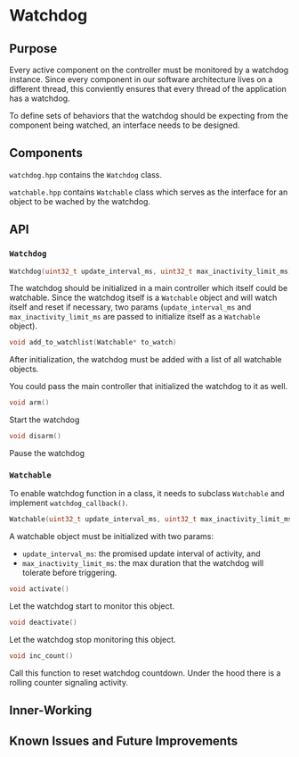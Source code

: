 # Watchdog

## Purpose

Every active component on the controller must be monitored by a watchdog instance. Since every component in our software architecture lives on a different thread, this conviently ensures that every thread of the application has a watchdog.

To define sets of behaviors that the watchdog should be expecting from the component being watched, an interface needs to be designed.

## Components

`watchdog.hpp` contains the `Watchdog` class.

`watchable.hpp` contains `Watchable` class which serves as the interface for an object to be wached by the watchdog.
## API

### `Watchdog`

```cpp
Watchdog(uint32_t update_interval_ms, uint32_t max_inactivity_limit_ms)
```

The watchdog should be initialized in a main controller which itself could be watchable. Since the watchdog itself is a `Watchable` object and will watch itself and reset if necessary, two params (`update_interval_ms` and `max_inactivity_limit_ms` are passed to initialize itself as a `Watchable` object).

```cpp
void add_to_watchlist(Watchable* to_watch)
```

After initialization, the watchdog must be added with a list of all watchable objects.

You could pass the main controller that initialized the watchdog to it as well.

```cpp
void arm()
```

Start the watchdog

```cpp
void disarm()
```

Pause the watchdog

### `Watchable`

To enable watchdog function in a class, it needs to subclass `Watchable` and implement `watchdog_callback()`.

```cpp
Watchable(uint32_t update_interval_ms, uint32_t max_inactivity_limit_ms)
```

A watchable object must be initialized with two params:

- `update_interval_ms`: the promised update interval of activity, and
- `max_inactivity_limit_ms`: the max duration that the watchdog will tolerate before triggering.

```cpp
void activate()
```

Let the watchdog start to monitor this object.

```cpp
void deactivate()
```

Let the watchdog stop monitoring this object.

```cpp
void inc_count()
```

Call this function to reset watchdog countdown. Under the hood there is a rolling counter signaling activity.

## Inner-Working

## Known Issues and Future Improvements
